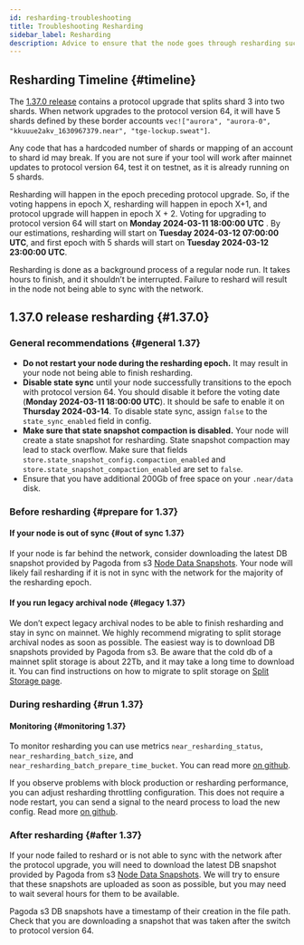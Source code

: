 ```yaml
---
id: resharding-troubleshooting
title: Troubleshooting Resharding
sidebar_label: Resharding
description: Advice to ensure that the node goes through resharding successfully
---
```


## Resharding Timeline {#timeline}

The [1.37.0 release](https://github.com/near/nearcore/releases/tag/1.37.0) contains a protocol upgrade that splits shard 3 into two shards.
When network upgrades to the protocol version 64, it will have 5 shards defined by these border accounts `vec!["aurora", "aurora-0", "kkuuue2akv_1630967379.near", "tge-lockup.sweat"]`.

Any code that has a hardcoded number of shards or mapping of an account to shard id may break.
If you are not sure if your tool will work after mainnet updates to protocol version 64, test it on testnet, as it is already running on 5 shards.

Resharding will happen in the epoch preceding protocol upgrade.
So, if the voting happens in epoch X, resharding will happen in epoch X+1, and protocol upgrade will happen in epoch X + 2.
Voting for upgrading to protocol version 64 will start on **Monday 2024-03-11 18:00:00 UTC** .
By our estimations, resharding will start on **Tuesday 2024-03-12  07:00:00 UTC**, and first epoch with 5 shards will start on **Tuesday 2024-03-12  23:00:00 UTC**.

Resharding is done as a background process of a regular node run. It takes hours to finish, and it shouldn’t be interrupted.
Failure to reshard will result in the node not being able to sync with the network.

## 1.37.0 release resharding {#1.37.0}

### General recommendations {#general 1.37}
- **Do not restart your node during the resharding epoch.**
It may result in your node not being able to finish resharding.
- **Disable state sync** until your node successfully transitions to the epoch with protocol version 64.
You should disable it before the voting date (**Monday 2024-03-11 18:00:00 UTC**).
It should be safe to enable it on **Thursday 2024-03-14**.
To disable state sync, assign `false` to the `state_sync_enabled` field in config.
- **Make sure that state snapshot compaction is disabled.**
Your node will create a state snapshot for resharding.
State snapshot compaction may lead to stack overflow.
Make sure that fields `store.state_snapshot_config.compaction_enabled` and `store.state_snapshot_compaction_enabled` are set to `false`.
- Ensure that you have additional 200Gb of free space on your `.near/data` disk.

### Before resharding {#prepare for 1.37}

#### If your node is out of sync {#out of sync 1.37}
If your node is far behind the network, consider downloading the latest DB snapshot provided by Pagoda from s3
[Node Data Snapshots](/intro/node-data-snapshots).
Your node will likely fail resharding if it is not in sync with the network for the majority of the resharding epoch.

#### If you run legacy archival node {#legacy 1.37}
We don’t expect legacy archival nodes to be able to finish resharding and stay in sync on mainnet.
We highly recommend migrating to split storage archival nodes as soon as possible.
The easiest way is to download DB snapshots provided by Pagoda from s3.
Be aware that the cold db of a mainnet split storage is about 22Tb, and it may take a long time to download it.
You can find instructions on how to migrate to split storage on [Split Storage page](/archival/split-storage-archival).

### During resharding {#run 1.37}

#### Monitoring {#monitoring 1.37}
To monitor resharding you can use metrics `near_resharding_status`, `near_resharding_batch_size`, and `near_resharding_batch_prepare_time_bucket`.
You can read more [on github](https://github.com/near/nearcore/blob/master/docs/architecture/how/resharding_v2.md#monitoring).

If you observe problems with block production or resharding performance, you can adjust resharding throttling configuration.
This does not require a node restart, you can send a signal to the neard process to load the new config.
Read more [on github](https://github.com/near/nearcore/blob/master/docs/architecture/how/resharding_v2.md#monitoring).

### After resharding {#after 1.37}
If your node failed to reshard or is not able to sync with the network after the protocol upgrade, you will need to download the latest DB snapshot provided by Pagoda from s3
[Node Data Snapshots](/intro/node-data-snapshots).
We will try to ensure that these snapshots are uploaded as soon as possible, but you may need to wait several hours for them to be available.

Pagoda s3 DB snapshots have a timestamp of their creation in the file path.
Check that you are downloading a snapshot that was taken after the switch to protocol version 64.

